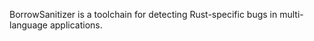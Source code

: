 ---
---

BorrowSanitizer is a toolchain for detecting Rust-specific bugs in multi-language applications. 


